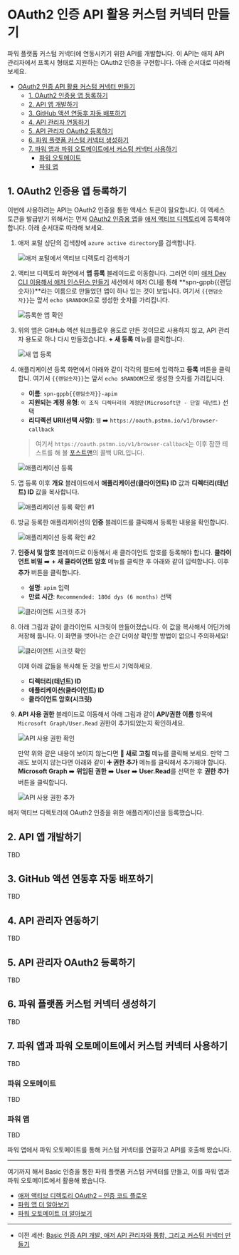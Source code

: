 # OAuth2 인증 API 활용 커스텀 커넥터 만들기 #

파워 플랫폼 커스텀 커넥터에 연동시키기 위한 API를 개발합니다. 이 API는 애저 API 관리자에서 프록시 형태로 지원하는 OAuth2 인증을 구현합니다. 아래 순서대로 따라해 보세요.

- [OAuth2 인증 API 활용 커스텀 커넥터 만들기](#oauth2-인증-api-활용-커스텀-커넥터-만들기)
  - [1. OAuth2 인증용 앱 등록하기](#1-oauth2-인증용-앱-등록하기)
  - [2. API 앱 개발하기](#2-api-앱-개발하기)
  - [3. GitHub 액션 연동후 자동 배포하기](#3-github-액션-연동후-자동-배포하기)
  - [4. API 관리자 연동하기](#4-api-관리자-연동하기)
  - [5. API 관리자 OAuth2 등록하기](#5-api-관리자-oauth2-등록하기)
  - [6. 파워 플랫폼 커스텀 커넥터 생성하기](#6-파워-플랫폼-커스텀-커넥터-생성하기)
  - [7. 파워 앱과 파워 오토메이트에서 커스텀 커넥터 사용하기](#7-파워-앱과-파워-오토메이트에서-커스텀-커넥터-사용하기)
    - [파워 오토메이트](#파워-오토메이트)
    - [파워 앱](#파워-앱)

## 1. OAuth2 인증용 앱 등록하기 ##

이번에 사용하려는 API는 OAuth2 인증을 통한 액세스 토큰이 필요합니다. 이 액세스 토큰을 발급받기 위해서는 먼저 [OAuth2 인증용 앱][az ad oauth2]을 [애저 액티브 디렉토리][az ad]에 등록해야 합니다. 아래 순서대로 따라해 보세요.

1. 애저 포털 상단의 검색창에 `azure active directory`를 검색합니다.

    ![애저 포털에서 액티브 디렉토리 검색하기][image01]

2. 액티브 디렉토리 화면에서 **앱 등록** 블레이드로 이동합니다. 그러면 이미 [애저 Dev CLI 이용해서 애저 인스턴스 만들기](./1-azd.md) 세션에서 애저 CLI를 통해 **spn-gppb{{랜덤숫자}}**라는 이름으로 만들었던 앱이 하나 있는 것이 보입니다. 여기서 `{{랜덤숫자}}`는 앞서 `echo $RANDOM`으로 생성한 숫자를 가리킵니다.

    ![등록한 앱 확인][image02]

3. 위의 앱은 GitHub 액션 워크플로우 용도로 만든 것이므로 사용하지 않고, API 관리자 용도로 하나 다시 만들겠습니다. **+ 새 등록** 메뉴를 클릭합니다.

    ![새 앱 등록][image03]

4. 애플리케이션 등록 화면에서 아래와 같이 각각의 필드에 입력하고 **등록** 버튼을 클릭합니. 여기서 `{{랜덤숫자}}`는 앞서 `echo $RANDOM`으로 생성한 숫자를 가리킵니다.

   - **이름**: `spn-gppb{{랜덤숫자}}-apim`
   - **지원되는 계정 유형**: `이 조직 디렉터리의 계정만(Microsoft만 - 단일 테넌트)` 선택
   - **리디렉션 URI(선택 사항)**: `웹` ➡️ `https://oauth.pstmn.io/v1/browser-callback`

   > 여기서 `https://oauth.pstmn.io/v1/browser-callback`는 이후 잠깐 테스트를 해 볼 [포스트맨](https://www.postman.com)의 콜백 URL입니다.

    ![애플리케이션 등록][image04]

5. 앱 등록 이후 **개요** 블레이드에서 **애플리케이션(클라이언트) ID** 값과 **디렉터리(테넌트) ID** 값을 복사합니다.

    ![애플리케이션 등록 확인 #1][image05]

6. 방금 등록한 애플리케이션의 **인증** 블레이드를 클릭해서 등록한 내용을 확인합니다.

    ![애플리케이션 등록 확인 #2][image06]

7. **인증서 및 암호** 블레이드로 이동해서 새 클라이언트 암호를 등록해야 합니다. **클라이언트 비밀** ➡️ **+ 새 클라이언트 암호** 메뉴를 클릭한 후 아래와 같이 입력합니다. 이후 **추가** 버튼을 클릭합니다.

   - **설명**: `apim` 입력
   - **만료 시간**: `Recommended: 180d dys (6 months)` 선택

    ![클라이언트 시크릿 추가][image07]

8. 아래 그림과 같이 클라이언트 시크릿이 만들어졌습니다. 이 값을 복사해서 어딘가에 저장해 둡니다. 이 화면을 벗어나는 순간 더이상 확인할 방법이 없으니 주의하세요!

    ![클라이언트 시크릿 확인][image08]

   이제 아래 값들을 복사해 둔 것을 반드시 기억하세요.

   - **디렉터리(테넌트) ID**
   - **애플리케이션(클라이언트) ID**
   - **클라이언트 암호(시크릿)**

9. **API 사용 권한** 블레이드로 이동해서 아래 그림과 같이 **API/권한 이름** 항목에 `Microsoft Graph/User.Read` 권한이 추가되었는지 확인하세요.

    ![API 사용 권한 확인][image09]

   만약 위와 같은 내용이 보이지 않는다면 **🔄 새로 고침** 메뉴를 클릭해 보세요. 만약 그래도 보이지 않는다면 아래와 같이 **➕ 권한 추가** 메뉴를 클릭해서 추가해야 합니다. **Microsoft Graph** ➡️ **위임된 권한** ➡️ **User** ➡️ **User.Read**를 선택한 후 **권한 추가** 버튼을 클릭합니다.

    ![API 사용 권한 추가][image10]

애저 액티브 디렉토리에 OAuth2 인증을 위한 애플리케이션을 등록했습니다.

## 2. API 앱 개발하기 ##

TBD


## 3. GitHub 액션 연동후 자동 배포하기 ##

TBD


## 4. API 관리자 연동하기 ##

TBD


## 5. API 관리자 OAuth2 등록하기 ##

TBD


## 6. 파워 플랫폼 커스텀 커넥터 생성하기 ##

TBD


## 7. 파워 앱과 파워 오토메이트에서 커스텀 커넥터 사용하기 ##

TBD


### 파워 오토메이트 ###

TBD


### 파워 앱 ###

TBD



파워 앱에서 파워 오토메이트를 통해 커스텀 커넥터를 연결하고 API를 호출해 봤습니다.

---

여기까지 해서 Basic 인증을 통한 파워 플랫폼 커스텀 커넥터를 만들고, 이를 파워 앱과 파워 오토메이트에서 활용해 봤습니다.

- [애저 액티브 디렉토리 OAuth2 &ndash; 인증 코드 플로우][az ad oauth2 flow authcode]
- [파워 앱 더 알아보기][pp apps]
- [파워 오토메이트 더 알아보기][pp auto]

---

- 이전 세션: [Basic 인증 API 개발, 애저 API 관리자와 통합, 그리고 커스텀 커넥터 만들기](./3-basic-auth.md)


[image01]: ./images/session04-image01.png
[image02]: ./images/session04-image02.png
[image03]: ./images/session04-image03.png
[image04]: ./images/session04-image04.png
[image05]: ./images/session04-image05.png
[image06]: ./images/session04-image06.png
[image07]: ./images/session04-image07.png
[image08]: ./images/session04-image08.png
[image09]: ./images/session04-image09.png
[image10]: ./images/session04-image10.png
[image11]: ./images/session04-image11.png
[image12]: ./images/session04-image12.png
[image13]: ./images/session04-image13.png
[image14]: ./images/session04-image14.png
[image15]: ./images/session04-image15.png
[image16]: ./images/session04-image16.png
[image17]: ./images/session04-image17.png
[image18]: ./images/session04-image18.png
[image19]: ./images/session04-image19.png
[image20]: ./images/session04-image20.png
[image21]: ./images/session04-image21.png
[image22]: ./images/session04-image22.png
[image23]: ./images/session04-image23.png
[image24]: ./images/session04-image24.png
[image25]: ./images/session04-image25.png
[image26]: ./images/session04-image26.png
[image27]: ./images/session04-image27.png
[image28]: ./images/session04-image28.png
[image29]: ./images/session04-image29.png
[image30]: ./images/session04-image30.png
[image31]: ./images/session04-image31.png
[image32]: ./images/session04-image32.png
[image33]: ./images/session04-image33.png
[image34]: ./images/session04-image34.png
[image35]: ./images/session04-image35.png
[image36]: ./images/session04-image36.png
[image37]: ./images/session04-image37.png
[image38]: ./images/session04-image38.png
[image39]: ./images/session04-image39.png
[image40]: ./images/session04-image40.png
[image41]: ./images/session04-image41.png
[image42]: ./images/session04-image42.png
[image43]: ./images/session04-image43.png
[image44]: ./images/session04-image44.png
[image45]: ./images/session04-image45.png
[image46]: ./images/session04-image46.png
[image47]: ./images/session04-image47.png
[image48]: ./images/session04-image48.png
[image49]: ./images/session04-image49.png
[image50]: ./images/session04-image50.png
[image51]: ./images/session04-image51.png
[image52]: ./images/session04-image52.png
[image53]: ./images/session04-image53.png
[image54]: ./images/session04-image54.png


[az ad]: https://learn.microsoft.com/ko-kr/azure/active-directory/fundamentals/active-directory-whatis?WT.mc_id=dotnet-87051-juyoo
[az ad oauth2]: https://learn.microsoft.com/ko-kr/azure/active-directory/fundamentals/auth-oauth2?WT.mc_id=dotnet-87051-juyoo
[az ad oauth2 flow authcode]: https://learn.microsoft.com/ko-kr/azure/active-directory/develop/v2-oauth2-auth-code-flow?WT.mc_id=dotnet-87051-juyoo

[az fncapp]: https://learn.microsoft.com/ko-kr/azure/azure-functions/functions-overview?WT.mc_id=dotnet-87051-juyoo

[az apim]: https://learn.microsoft.com/ko-kr/azure/api-management/api-management-key-concepts?WT.mc_id=dotnet-87051-juyoo

[pp apps]: https://learn.microsoft.com/ko-kr/power-apps/powerapps-overview?WT.mc_id=dotnet-87051-juyoo
[pp auto]: https://learn.microsoft.com/ko-kr/power-automate/getting-started?WT.mc_id=dotnet-87051-juyoo
[pp cuscon]: https://learn.microsoft.com/ko-kr/connectors/custom-connectors/?WT.mc_id=dotnet-87051-juyoo
